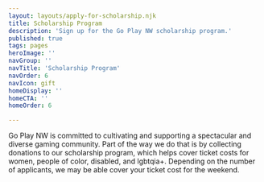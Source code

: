 ```yaml
---
layout: layouts/apply-for-scholarship.njk
title: Scholarship Program
description: 'Sign up for the Go Play NW scholarship program.'
published: true
tags: pages
heroImage: ''
navGroup: ''
navTitle: 'Scholarship Program'
navOrder: 6
navIcon: gift
homeDisplay: ''
homeCTA: ''
homeOrder: 6

---
```

Go Play NW is committed to cultivating and supporting a spectacular and diverse gaming community. Part of the way we do that is by collecting donations to our scholarship program, which helps cover ticket costs for women, people of color, disabled, and lgbtqia+. Depending on the number of applicants, we may be able cover your ticket cost for the weekend.